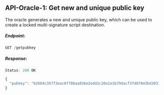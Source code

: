 API-Oracle-1: Get new and unique public key
-------------------------------------------

The oracle generates a new and unique public key, which can be used to
create a locked multi-signature script destination.

##### Endpoint:
```js
GET /getpubkey
```

##### Response:
```js
Status: 200 OK
```
```js
{
  "pubkey": "02684c357f3eac6ff86aa036e2edd2c20a1e1b79dacf37487843bd30311ae98512"
}
```
